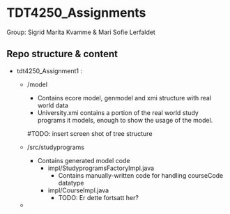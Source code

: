 # TDT4250_Assignments

Group: Sigrid Marita Kvamme & Mari Sofie Lerfaldet 

## Repo structure & content
- tdt4250_Assignment1 : 
  - /model
     - Contains ecore model, genmodel and xmi structure with real world data
     - University.xmi contains a portion of the real world study programs it models, enough to show the usage of the model.
     
     #TODO: insert screen shot of tree structure
  - /src/studyprograms
     - Contains generated model code 
       - impl/StudyprogramsFactoryImpl.java
          - Contains manually-written code for handling courseCode datatype 
       - impl/CourseImpl.java
          - TODO: Er dette fortsatt her? 
  - 
